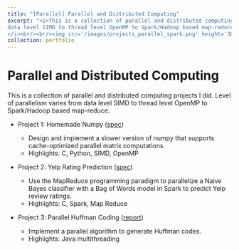 ```yaml
---
title: "[Parallel] Parallel and Distributed Computing"
excerpt: "<i>This is a collection of parallel and distributed computing projects I did. Level of parallelism vary from
data level SIMD to thread level OpenMP to Spark/Hadoop based map-reduce.
</i><br/><br/><img src='/images/projects_parallel_spark.png' height='300' width='500'>"
collection: portfolio
---
```


Parallel and Distributed Computing
======

This is a collection of parallel and distributed computing projects I did. Level of parallelism varies from
data level SIMD to thread level OpenMP to Spark/Hadoop based map-reduce.

* Project 1: Homemade Numpy ([spec](https://ycruan.github.io/files/61c_project3_numc.html))
  * Design and implement a slower version of numpy that supports cache-optimized parallel matrix computations.
  * Highlights: C, Python, SIMD, OpenMP

* Project 2: Yelp Rating Prediction ([spec](https://ycruan.github.io/files/61c_project4_yelp.html))
  * Use the MapReduce programming paradigm to parallelize a Naive Bayes classifier with a Bag of Words model in Spark to predict Yelp review ratings.
  * Highlights: C, Spark, Map Reduce

* Project 3: Parallel Huffman Coding ([report](https://ycruan.github.io/files/15853_project_report.pdf))
  * Implement a parallel algorithm to generate Huffman codes.
  * Highlights: Java multithreading
